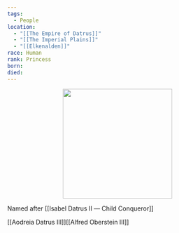 ```yaml
---
tags:
  - People
location:
  - "[[The Empire of Datrus]]"
  - "[[The Imperial Plains]]"
  - "[[Elkenalden]]"
race: Human
rank: Princess
born: 
died:
---
```

<p style="text-align:center;"><img src="https://foundry-vtt-kb.s3.us-east-2.amazonaws.com/Images/Tokens/NPCs/Nobles/" width="250" height="250"></p>

Named after [[Isabel Datrus Ⅱ ― Child Conqueror]]

<div class="hide-next"></div>

[[Aodreia Datrus Ⅲ]][[Alfred Oberstein Ⅲ]]